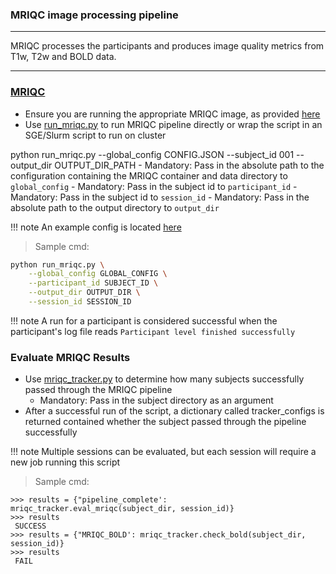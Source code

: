 ### MRIQC image processing pipeline

---

MRIQC processes the participants and produces image quality metrics from T1w, T2w and BOLD data.

---


### [MRIQC](https://mriqc.readthedocs.io/en/latest/)
- Ensure you are running the appropriate MRIQC image, as provided [here](https://github.com/neurodatascience/nipoppy/blob/main/workflow/proc_pipe/mriqc/Dockerfile)
- Use [run_mriqc.py](https://github.com/neurodatascience/nipoppy/tree/main/workflow/proc_pipe/mriqc) to run MRIQC pipeline directly or wrap the script in an SGE/Slurm script to run on cluster

python run_mriqc.py --global_config CONFIG.JSON --subject_id 001 --output_dir OUTPUT_DIR_PATH
	- Mandatory: Pass in the absolute path to the configuration containing the MRIQC container and data directory to `global_config`
	- Mandatory: Pass in the subject id to `participant_id`
	- Mandatory: Pass in the subject id to `session_id`
	- Mandatory: Pass in the absolute path to the output directory to `output_dir`
	
!!! note
	An example config is located [here](https://github.com/neurodatascience/nipoppy/blob/main/sample_global_configs.json)

> Sample cmd:
```bash
python run_mriqc.py \
 	--global_config GLOBAL_CONFIG \
 	--participant_id SUBJECT_ID \
 	--output_dir OUTPUT_DIR \
 	--session_id SESSION_ID
```

!!! note
	A run for a participant is considered successful when the participant's log file reads `Participant level finished successfully`

### Evaluate MRIQC Results
- Use [mriqc_tracker.py](https://github.com/neurodatascience/nipoppy/blob/main/trackers/mriqc_tracker.py) to determine how many subjects successfully passed through the MRIQC pipeline
	- Mandatory: Pass in the subject directory as an argument
- After a successful run of the script, a dictionary called tracker_configs is returned contained whether the subject passed through the pipeline successfully

!!! note
	Multiple sessions can be evaluated, but each session will require a new job running this script

> Sample cmd:
```pycon
>>> results = {"pipeline_complete': mriqc_tracker.eval_mriqc(subject_dir, session_id)}
>>> results
 SUCCESS
>>> results = {"MRIQC_BOLD': mriqc_tracker.check_bold(subject_dir, session_id)}
>>> results
 FAIL
```
